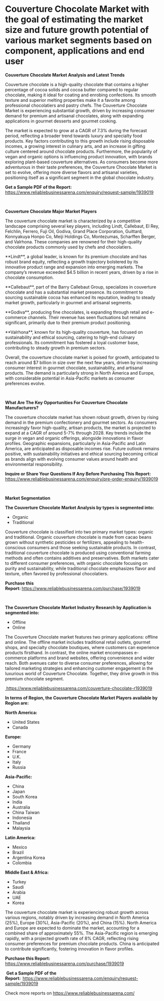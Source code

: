 <p><h1>Couverture Chocolate Market with the goal of estimating the market size and future growth potential of various market segments based on component, applications and end user</h1></p><p><strong>Couverture Chocolate Market Analysis and Latest Trends</strong></p>
<p><p>Couverture chocolate is a high-quality chocolate that contains a higher percentage of cocoa solids and cocoa butter compared to regular chocolate, making it ideal for coating and enrobing confections. Its smooth texture and superior melting properties make it a favorite among professional chocolatiers and pastry chefs. The Couverture Chocolate Market is experiencing substantial growth, driven by increasing consumer demand for premium and artisanal chocolates, along with expanding applications in gourmet desserts and gourmet cooking.</p><p>The market is expected to grow at a CAGR of 7.3% during the forecast period, reflecting a broader trend towards luxury and specialty food products. Key factors contributing to this growth include rising disposable incomes, a growing interest in culinary arts, and an increase in gifting culture centered around chocolate products. Furthermore, the popularity of vegan and organic options is influencing product innovation, with brands exploring plant-based couverture alternatives. As consumers become more adventurous in their taste preferences, the Couverture Chocolate Market is set to evolve, offering more diverse flavors and artisanal varieties, positioning itself as a significant segment in the global chocolate industry.</p></p>
<p><strong>Get a Sample PDF of the Report:&nbsp;</strong> <a href="https://www.reliablebusinessarena.com/enquiry/request-sample/1939019?utm_campaign=3170&utm_medium=2&utm_source=Github&utm_content=ia&utm_term=07042025&utm_id=couverture-chocolate">https://www.reliablebusinessarena.com/enquiry/request-sample/1939019</a></p>
<p>&nbsp;</p>
<p><strong>Couverture Chocolate Major Market Players</strong></p>
<p><p>The couverture chocolate market is characterized by a competitive landscape comprising several key players, including Lindt, Callebaut, El Rey, Felchlin, Ferrero, Fuji Oil, Godiva, Grand Place Corporation, Guittard, Konnyakuya Honpo Co, Meiji Holdings Co, Montezumas, Scharffen Berger, and Valrhona. These companies are renowned for their high-quality chocolate products commonly used by chefs and chocolatiers.</p><p>**Lindt**, a global leader, is known for its premium chocolate and has robust brand equity, reflecting a growth trajectory bolstered by its innovative product range and expansion into emerging markets. The company’s revenue exceeded $4.5 billion in recent years, driven by a rise in chocolate consumption.</p><p>**Callebaut**, part of the Barry Callebaut Group, specializes in couverture chocolate and has a substantial market presence. Its commitment to sourcing sustainable cocoa has enhanced its reputation, leading to steady market growth, particularly in gourmet and artisanal segments.</p><p>**Godiva**, producing fine chocolates, is expanding through retail and e-commerce channels. Their revenue has seen fluctuations but remains significant, primarily due to their premium product positioning.</p><p>**Valrhona**, known for its high-quality couverture, has focused on sustainability and ethical sourcing, catering to high-end culinary professionals. Its commitment has fostered a loyal customer base, contributing to steady growth in premium sectors.</p><p>Overall, the couverture chocolate market is poised for growth, anticipated to reach around $7 billion in size over the next few years, driven by increasing consumer interest in gourmet chocolate, sustainability, and artisanal products. The demand is particularly strong in North America and Europe, with considerable potential in Asia-Pacific markets as consumer preferences evolve.</p></p>
<p>&nbsp;</p>
<p><strong>What Are The Key Opportunities For Couverture Chocolate Manufacturers?</strong></p>
<p><p>The couverture chocolate market has shown robust growth, driven by rising demand in the premium confectionery and gourmet sectors. As consumers increasingly favor high-quality, artisan products, the market is projected to expand at a CAGR of around 5-7% through 2028. Key trends include the surge in vegan and organic offerings, alongside innovations in flavor profiles. Geographic expansions, particularly in Asia-Pacific and Latin America, are anticipated as disposable incomes rise. Future outlook remains positive, with sustainability initiatives and ethical sourcing becoming critical as brands align with evolving consumer values around health and environmental responsibility.</p></p>
<p><strong>Inquire or Share Your Questions If Any Before Purchasing This Report:</strong> <a href="https://www.reliablebusinessarena.com/enquiry/pre-order-enquiry/1939019?utm_campaign=3170&utm_medium=2&utm_source=Github&utm_content=ia&utm_term=07042025&utm_id=couverture-chocolate">https://www.reliablebusinessarena.com/enquiry/pre-order-enquiry/1939019</a></p>
<p>&nbsp;</p>
<p><strong>Market Segmentation</strong></p>
<p><strong>The Couverture Chocolate Market Analysis by types is segmented into:</strong></p>
<p><ul><li>Organic</li><li>Traditional</li></ul></p>
<p><p>Couverture chocolate is classified into two primary market types: organic and traditional. Organic couverture chocolate is made from cacao beans grown without synthetic pesticides or fertilizers, appealing to health-conscious consumers and those seeking sustainable products. In contrast, traditional couverture chocolate is produced using conventional farming methods and often contains additives and preservatives. Both markets cater to different consumer preferences, with organic chocolate focusing on purity and sustainability, while traditional chocolate emphasizes flavor and texture, often favored by professional chocolatiers.</p></p>
<p><strong>Purchase this Report:&nbsp;</strong><a href="https://www.reliablebusinessarena.com/purchase/1939019?utm_campaign=3170&utm_medium=2&utm_source=Github&utm_content=ia&utm_term=07042025&utm_id=couverture-chocolate">https://www.reliablebusinessarena.com/purchase/1939019</a></p>
<p>&nbsp;</p>
<p><strong>The Couverture Chocolate Market Industry Research by Application is segmented into:</strong></p>
<p><ul><li>Offline</li><li>Online</li></ul></p>
<p><p>The Couverture Chocolate market features two primary applications: offline and online. The offline market includes traditional retail outlets, gourmet shops, and specialty chocolate boutiques, where customers can experience products firsthand. In contrast, the online market encompasses e-commerce platforms and brand websites, offering convenience and wider reach. Both avenues cater to diverse consumer preferences, allowing for tailored marketing strategies and enhancing customer engagement in the luxurious world of Couverture Chocolate. Together, they drive growth in this premium chocolate segment.</p></p>
<p><a href="https://www.reliablebusinessarena.com/couverture-chocolate-r1939019?utm_campaign=3170&utm_medium=2&utm_source=Github&utm_content=ia&utm_term=07042025&utm_id=couverture-chocolate">&nbsp;https://www.reliablebusinessarena.com/couverture-chocolate-r1939019</a></p>
<p><strong>In terms of Region, the Couverture Chocolate Market Players available by Region are:</strong></p>
<p>
    <p> <strong> North America: </strong>
        <ul>
            <li>United States</li>
            <li>Canada</li>
        </ul>
        </p> 
    <p> <strong> Europe: </strong>
        <ul>
            <li>Germany</li>
            <li>France</li>
            <li>U.K.</li>
            <li>Italy</li>
            <li>Russia</li>
        </ul>
        </p> 
    <p> <strong> Asia-Pacific: </strong>
        <ul>
            <li>China</li>
            <li>Japan</li>
            <li>South Korea</li>
            <li>India</li>
            <li>Australia</li>
            <li>China Taiwan</li>
            <li>Indonesia</li>
            <li>Thailand</li>
            <li>Malaysia</li>
        </ul>
        </p> 
    <p> <strong> Latin America: </strong>
        <ul>
            <li>Mexico</li>
            <li>Brazil</li>
            <li>Argentina Korea</li>
            <li>Colombia</li>
        </ul>
        </p> 
    <p> <strong> Middle East & Africa: </strong>
        <ul>
            <li>Turkey</li>
            <li>Saudi</li>
            <li>Arabia</li>
            <li>UAE</li>
            <li>Korea</li>
        </ul>
    </p>
    </p>
<p><p>The couverture chocolate market is experiencing robust growth across various regions, notably driven by increasing demand in North America (25%), Europe (30%), Asia-Pacific (20%), and China (15%). North America and Europe are expected to dominate the market, accounting for a combined share of approximately 55%. The Asia-Pacific region is emerging rapidly, with a projected growth rate of 8% CAGR, reflecting rising consumer preferences for premium chocolate products. China is anticipated to contribute significantly, fostering innovation in flavor profiles.</p></p>
<p><strong>Purchase this Report: </strong><a href="https://www.reliablebusinessarena.com/purchase/1939019?utm_campaign=3170&utm_medium=2&utm_source=Github&utm_content=ia&utm_term=07042025&utm_id=couverture-chocolate">https://www.reliablebusinessarena.com/purchase/1939019</a></p>
<p>&nbsp;<strong>Get a Sample PDF of the Report:&nbsp;&nbsp;</strong><a href="https://www.reliablebusinessarena.com/enquiry/request-sample/1939019?utm_campaign=3170&utm_medium=2&utm_source=Github&utm_content=ia&utm_term=07042025&utm_id=couverture-chocolate">https://www.reliablebusinessarena.com/enquiry/request-sample/1939019</a></p>
<p><strong></strong></p>
<p>Check more reports on <a href="https://www.reliablebusinessarena.com/?utm_campaign=3170&utm_medium=2&utm_source=Github&utm_content=ia&utm_term=07042025&utm_id=couverture-chocolate">https://www.reliablebusinessarena.com/</a></p>
